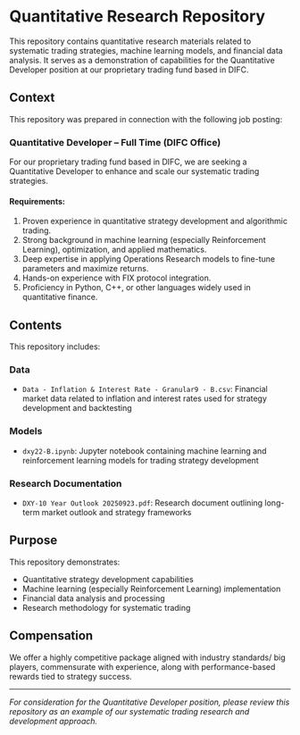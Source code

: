 # Quantitative Research Repository

This repository contains quantitative research materials related to systematic trading strategies, machine learning models, and financial data analysis. It serves as a demonstration of capabilities for the Quantitative Developer position at our proprietary trading fund based in DIFC.

## Context

This repository was prepared in connection with the following job posting:

### Quantitative Developer – Full Time (DIFC Office)
For our proprietary trading fund based in DIFC, we are seeking a Quantitative Developer to enhance and scale our systematic trading strategies.

#### Requirements:
1. Proven experience in quantitative strategy development and algorithmic trading.
2. Strong background in machine learning (especially Reinforcement Learning), optimization, and applied mathematics.
3. Deep expertise in applying Operations Research models to fine-tune parameters and maximize returns.
4. Hands-on experience with FIX protocol integration.
5. Proficiency in Python, C++, or other languages widely used in quantitative finance.

## Contents

This repository includes:

### Data
- `Data - Inflation & Interest Rate - Granular9 - B.csv`: Financial market data related to inflation and interest rates used for strategy development and backtesting

### Models
- `dxy22-B.ipynb`: Jupyter notebook containing machine learning and reinforcement learning models for trading strategy development

### Research Documentation
- `DXY-10 Year Outlook 20250923.pdf`: Research document outlining long-term market outlook and strategy frameworks

## Purpose

This repository demonstrates:
- Quantitative strategy development capabilities
- Machine learning (especially Reinforcement Learning) implementation
- Financial data analysis and processing
- Research methodology for systematic trading

## Compensation

We offer a highly competitive package aligned with industry standards/ big players, commensurate with experience, along with performance-based rewards tied to strategy success.

---

*For consideration for the Quantitative Developer position, please review this repository as an example of our systematic trading research and development approach.*